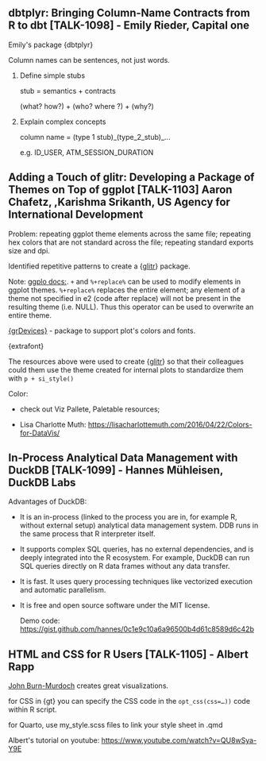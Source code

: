 ## dbtplyr: Bringing Column-Name Contracts from R to dbt [TALK-1098] - Emily Rieder, Capital one

Emily's package {dbtplyr}

Column names can be sentences, not just words.

1.  Define simple stubs

    stub = semantics + contracts

    (what? how?) + (who? where ?) + (why?)

2.  Explain complex concepts

    column name = (type 1 stub)\_(type_2\_stub)\_...

    e.g. ID_USER, ATM_SESSION_DURATION

## Adding a Touch of glitr: Developing a Package of Themes on Top of ggplot [TALK-1103] Aaron Chafetz,  ,Karishma Srikanth, US Agency for International Development

Problem: repeating ggplot theme elements across the same file; repeating hex colors that are not standard across the file; repeating standard exports size and dpi.

Identified repetitive patterns to create a {[glitr](https://github.com/USAID-OHA-SI/glitr)} package.

Note: [ggplo docs:](https://ggplot2.tidyverse.org/reference/theme_get.html#:~:text=Thus%20this%20operator%20can%20be,to%20overwrite%20an%20entire%20theme). `+` and `%+replace%` can be used to modify elements in ggplot themes. `%+replace%` replaces the entire element; any element of a theme not specified in e2 (code after replace) will not be present in the resulting theme (i.e. NULL). Thus this operator can be used to overwrite an entire theme.

[{grDevices}](https://r-universe.dev/manuals/grDevices.html) - package to support plot's colors and fonts.

{extrafont}

The resources above were used to create {[glitr](https://github.com/USAID-OHA-SI/glitr)} so that their colleagues could them use the theme created for internal plots to standardize them with `p + si_style()`

Color:

-   check out Viz Pallete, Paletable resources;

-   Lisa Charlotte Muth: <https://lisacharlottemuth.com/2016/04/22/Colors-for-DataVis/>

## In-Process Analytical Data Management with DuckDB [TALK-1099] - Hannes Mühleisen, DuckDB Labs

Advantages of DuckDB:

-   It is an in-process (linked to the process you are in, for example R, without external setup) analytical data management system. DDB runs in the same process that R interpreter itself.

-   It supports complex SQL queries, has no external dependencies, and is deeply integrated into the R ecosystem. For example, DuckDB can run SQL queries directly on R data frames without any data transfer.

-   It is fast. It uses query processing techniques like vectorized execution and automatic parallelism.

-   It is free and open source software under the MIT license.

    Demo code: <https://gist.github.com/hannes/0c1e9c10a6a96500b4d61c8589d6c42b>

## HTML and CSS for R Users [TALK-1105] - Albert Rapp

[John Burn-Murdoch](https://twitter.com/jburnmurdoch?ref_src=twsrc%5Egoogle%7Ctwcamp%5Eserp%7Ctwgr%5Eauthor) creates great visualizations.

for CSS in {gt} you can specify the CSS code in the `opt_css(css=…))` code within R script.

for Quarto, use my_style.scss files to link your style sheet in .qmd

Albert's tutorial on youtube: <https://www.youtube.com/watch?v=QU8wSya-Y9E>

